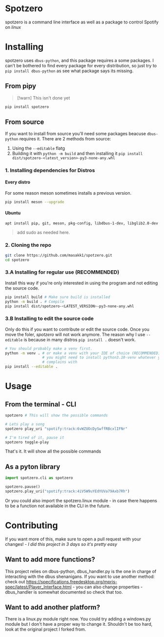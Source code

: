 # Spotzero
spotzero is a command line interface as well as a package to control Spotify on *linux*

# Installing
spotzero uses `dbus-python`, and this package requires a some packages.
I can't be bothered to find every package for every distribution, so just try to 
`pip install dbus-python` as see what package says its missing.

## From pipy
> [!warn] 
> This isn't done yet
```bash
pip install spotzero
```

## From source
If you want to install from source you'll need some packages beacuse `dbus-python` requires it.
There are 2 methods from source:
1. Using the `--editable` flatg
2. Building it with `python -m build` and then installing it `pip install dist/spotzero-<latest_version>-py3-none-any.whl`

### 1. Installing dependencies for Distros
#### Every distro
For some reason meson sometimes installs a previous version.
```bash
pip install meson --upgrade
```

#### Ubuntu
```bash
apt install pip, git, meson, pkg-config, libdbus-1-dev, libglib2.0-dev
```
> add sudo as needed here.

### 2. Cloning the repo
```bash
git clone https://github.com/masakk1/spotzero.git
cd spotzero
```
### 3.A Installing for regular use (RECOMMENDED)
Install this way if you're only interested in using the program and not editing the source code.
```bash
pip install build # Make sure build is installed
python -m build . # Compile
pip install dist/spotzero-<LATEST_VERSION>-py3-none-any.whl
```

### 3.B Installing to edit the source code
Only do this if you want to contribute or edit the source code.
Once you move the foler, *spotzero* will not work anymore.
The reason why I use `--editable` is because in many distros `pip install .` doesn't work.
```bash
# You should probably make a venv first.
python -m venv . # or make a venv with your IDE of choice (RECOMMENDED).
                 # you might need to install python3.10-venv whatever your distro
                 # complains with
pip install --editable .
```

# Usage
## From the terminal - CLI
```bash
spotzero # This will show the possible commands

# Lets play a song
spotzero play_uri "spotify:track:6vWZUOcDySwffRBcxlIFNr"

# I'm tired of it, pause it
spotzero toggle-play
```
That's it. It will show all the possible commands

## As a pyton library
```python
import spotzero.cli as spotzero

spotzero.pause()
spotzero.play_uri("spotify:track:4iV5W9uYEdYUVa79Axb7Rh")
```
Or you could also import the spotzero.linux module - in case there happens to be a function not available in the CLI in the future.

# Contributing
If you want more of this, make sure to open a pull request with your changes! - *I did this project in 3 days so it's pretty easy*

## Want to add more functions?
This project relies on dbus-python, dbus_handler.py is the one in charge of interacting with the dbus shenanigans. If you want to use another method: check out https://specifications.freedesktop.org/mpris-spec/latest/Player_Interface.html - you can also change properties - dbus_handler is somewhat documented so check that too.

## Want to add another platform?
There is a linux.py module right now. You could try adding a windows.py module but I don't have a proper way to change it. Shouldn't be too hard, look at the original project I forked from.